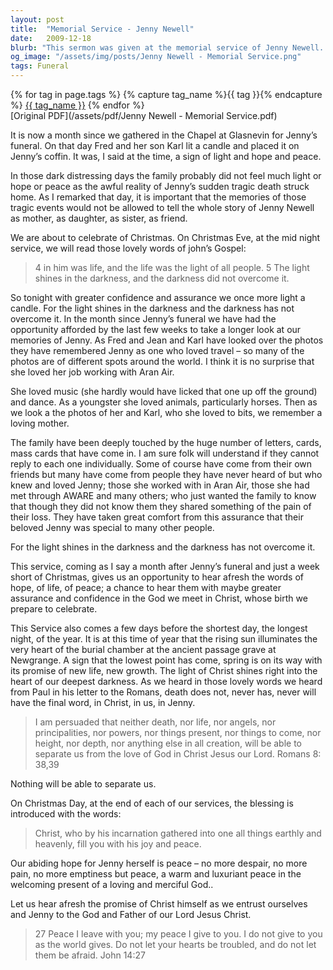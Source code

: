 ```yaml
---
layout: post
title:  "Memorial Service - Jenny Newell"
date:   2009-12-18
blurb: "This sermon was given at the memorial service of Jenny Newell. It speaks of the light and hope in the face of the tragic loss, and the comfort and assurance found in the love of God. The sermon also highlights the importance of remembering Jenny not just for the tragic events, but for who she was as a mother, daughter, sister, and friend."
og_image: "/assets/img/posts/Jenny Newell - Memorial Service.png"
tags: Funeral
---    
```

<div class="tag-pills">
  {% for tag in page.tags %}
    {% capture tag_name %}{{ tag }}{% endcapture %}
    <a href="{{ site.baseurl }}/tag/{{ tag_name | slugify }}" class="tag-pill">{{ tag_name }}</a>
  {% endfor %}
</div>
[Original PDF](/assets/pdf/Jenny Newell - Memorial Service.pdf)

It is now a month since we gathered in the Chapel at Glasnevin for Jenny’s funeral. On that day Fred and her son Karl lit a candle and placed it on Jenny’s coffin. It was, I said at the time, a sign of light and hope and peace.

In those dark distressing days the family probably did not feel much light or hope or peace as the awful reality of Jenny’s sudden tragic death struck home. As I remarked that day, it is important that the memories of those tragic events would not be allowed to tell the whole story of Jenny Newell as mother, as daughter, as sister, as friend.

We are about to celebrate of Christmas. On Christmas Eve, at the mid night service, we will read those lovely words of john’s Gospel:

> 4 in him was life, and the life was the light of all people.
> 5 The light shines in the darkness, and the darkness did not overcome it.

So tonight with greater confidence and assurance we once more light a candle. For the light shines in the darkness and the darkness has not overcome it. In the month since Jenny’s funeral we have had the opportunity afforded by the last few weeks to take a longer look at our memories of Jenny. As Fred and Jean and Karl have looked over the photos they have remembered Jenny as one who loved travel – so many of the photos are of different spots around the world. I think it is no surprise that she loved her job working with Aran Air.

She loved music (she hardly would have licked that one up off the ground) and dance. As a youngster she loved animals, particularly horses. Then as we look a the photos of her and Karl, who she loved to bits, we remember a loving mother.

The family have been deeply touched by the huge number of letters, cards, mass cards that have come in. I am sure folk will understand if they cannot reply to each one individually. Some of course have come from their own friends but many have come from people they have never heard of but who knew and loved Jenny; those she worked with in Aran Air, those she had met through AWARE and many others; who just wanted the family to know that though they did not know them they shared something of the pain of their loss. They have taken great comfort from this assurance that their beloved Jenny was special to many other people.

For the light shines in the darkness and the darkness has not overcome it.

This service, coming as I say a month after Jenny’s funeral and just a week short of Christmas, gives us an opportunity to hear afresh the words of hope, of life, of peace; a chance to hear them with maybe greater assurance and confidence in the God we meet in Christ, whose birth we prepare to celebrate.

This Service also comes a few days before the shortest day, the longest night, of the year. It is at this time of year that the rising sun illuminates the very heart of the burial chamber at the ancient passage grave at Newgrange. A sign that the lowest point has come, spring is on its way with its promise of new life, new growth. The light of Christ shines right into the heart of our deepest darkness. As we heard in those lovely words we heard from Paul in his letter to the Romans, death does not, never has, never will have the final word, in Christ, in us, in Jenny.

> I am persuaded that neither death, nor life,
> nor angels, nor principalities,
> nor powers, nor things present, nor things to come,
> nor height, nor depth, nor anything else in all creation,
> will be able to separate us from the love of God in Christ Jesus our Lord.
> Romans 8: 38,39

Nothing will be able to separate us.

On Christmas Day, at the end of each of our services, the blessing is introduced with the words:

> Christ, who by his incarnation gathered into one all things earthly and heavenly, fill you with his joy and peace.

Our abiding hope for Jenny herself is peace – no more despair, no more pain, no more emptiness but peace, a warm and luxuriant peace in the welcoming present of a loving and merciful God..

Let us hear afresh the promise of Christ himself as we entrust ourselves and Jenny to the God and Father of our Lord Jesus Christ.

> 27 Peace I leave with you; my peace I give to you. I do not give to you as the world gives. Do not let your hearts be troubled, and do not let them be afraid. John 14:27
